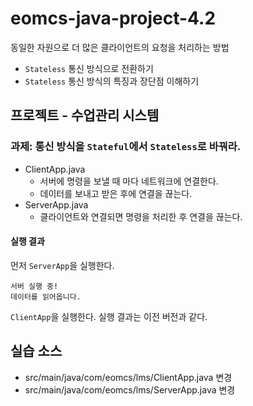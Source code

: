# eomcs-java-project-4.2

동일한 자원으로 더 많은 클라이언트의 요청을 처리하는 방법

- `Stateless` 통신 방식으로 전환하기
- `Stateless` 통신 방식의 특징과 장단점 이해하기

  
## 프로젝트 - 수업관리 시스템  

### 과제: 통신 방식을 `Stateful`에서 `Stateless`로 바꿔라.

- ClientApp.java
    - 서버에 명령을 보낼 때 마다 네트워크에 연결한다.
    - 데이터를 보내고 받은 후에 연결을 끊는다.
- ServerApp.java
    - 클라이언트와 연결되면 명령을 처리한 후 연결을 끊는다.

#### 실행 결과

먼저 `ServerApp`을 실행한다.
```
서버 실행 중! 
데이터를 읽어옵니다.
```

`ClientApp`을 실행한다. 실행 결과는 이전 버전과 같다.


## 실습 소스

- src/main/java/com/eomcs/lms/ClientApp.java 변경
- src/main/java/com/eomcs/lms/ServerApp.java 변경
